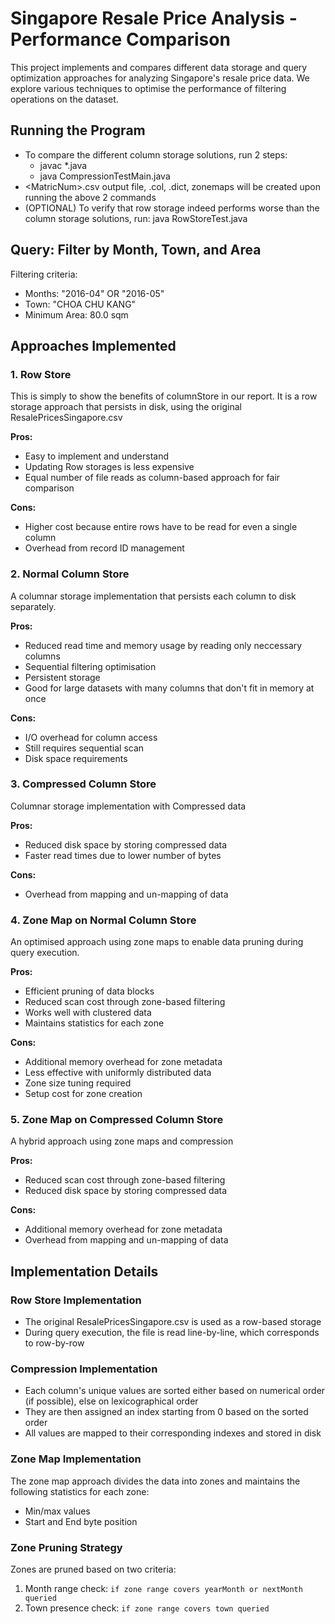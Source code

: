 # Singapore Resale Price Analysis - Performance Comparison

This project implements and compares different data storage and query optimization approaches for analyzing Singapore's resale price data. We explore various techniques to optimise the performance of filtering operations on the dataset.

## Running the Program
- To compare the different column storage solutions, run 2 steps:
  - javac *.java
  - java CompressionTestMain.java
- \<MatricNum>.csv output file, .col, .dict, zonemaps will be created upon running the above 2 commands
- (OPTIONAL) To verify that row storage indeed performs worse than the column storage solutions, run: java RowStoreTest.java

## Query: Filter by Month, Town, and Area
Filtering criteria:
- Months: "2016-04" OR "2016-05"
- Town: "CHOA CHU KANG"
- Minimum Area: 80.0 sqm

## Approaches Implemented

### 1. Row Store
This is simply to show the benefits of columnStore in our report. It is a row storage approach that persists in disk, using the original ResalePricesSingapore.csv

**Pros:**
- Easy to implement and understand
- Updating Row storages is less expensive
- Equal number of file reads as column-based approach for fair comparison

**Cons:**
- Higher cost because entire rows have to be read for even a single column
- Overhead from record ID management

### 2. Normal Column Store
A columnar storage implementation that persists each column to disk separately.

**Pros:**
- Reduced read time and memory usage by reading only neccessary columns
- Sequential filtering optimisation
- Persistent storage
- Good for large datasets with many columns that don't fit in memory at once

**Cons:**
- I/O overhead for column access
- Still requires sequential scan
- Disk space requirements

### 3. Compressed Column Store
Columnar storage implementation with Compressed data

**Pros:**
- Reduced disk space by storing compressed data
- Faster read times due to lower number of bytes

**Cons:**
- Overhead from mapping and un-mapping of data

### 4. Zone Map on Normal Column Store
An optimised approach using zone maps to enable data pruning during query execution.

**Pros:**
- Efficient pruning of data blocks
- Reduced scan cost through zone-based filtering
- Works well with clustered data
- Maintains statistics for each zone

**Cons:**
- Additional memory overhead for zone metadata
- Less effective with uniformly distributed data
- Zone size tuning required
- Setup cost for zone creation

### 5. Zone Map on Compressed Column Store
A hybrid approach using zone maps and compression

**Pros:**
- Reduced scan cost through zone-based filtering
- Reduced disk space by storing compressed data

**Cons:**
- Additional memory overhead for zone metadata
- Overhead from mapping and un-mapping of data


## Implementation Details

### Row Store Implementation
- The original ResalePricesSingapore.csv is used as a row-based storage
- During query execution, the file is read line-by-line, which corresponds to row-by-row

### Compression Implementation
- Each column's unique values are sorted either based on numerical order (if possible), else on lexicographical order
- They are then assigned an index starting from 0 based on the sorted order
- All values are mapped to their corresponding indexes and stored in disk

### Zone Map Implementation
The zone map approach divides the data into zones and maintains the following statistics for each zone:
- Min/max values
- Start and End byte position

### Zone Pruning Strategy
Zones are pruned based on two criteria:
1. Month range check: `if zone range covers yearMonth or nextMonth queried`
2. Town presence check: `if zone range covers town queried`
